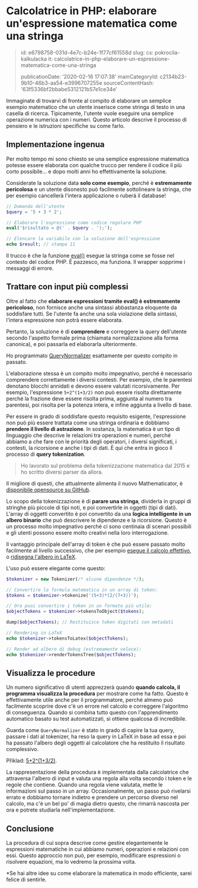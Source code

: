 Calcolatrice in PHP: elaborare un'espressione matematica come una stringa
=========================================================================

> id: e6798758-031d-4e7c-b24e-1f77cf61558d
> slug:
> 	cs: pokrocila-kalkulacka
> 	it: calcolatrice-in-php-elaborare-un-espressione-matematica-come-una-stringa
> 
> publicationDate: '2020-02-16 17:07:38'
> mainCategoryId: c2134b23-9b10-46b3-aa54-e3996707255e
> sourceContentHash: '63f5336bf2bbabe5312121b57e1ce34e'

Immaginate di trovarvi di fronte al compito di elaborare un semplice esempio matematico che un utente inserisce come stringa di testo in una casella di ricerca. Tipicamente, l'utente vuole eseguire una semplice operazione numerica con i numeri. Questo articolo descrive il processo di pensiero e le istruzioni specifiche su come farlo.

Implementazione ingenua
-------------------

Per molto tempo mi sono chiesto se una semplice espressione matematica potesse essere elaborata con qualche trucco per rendere il codice il più corto possibile... e dopo molti anni ho effettivamente la soluzione.

Considerate la soluzione data **solo come esempio**, perché è **estremamente pericolosa** e un utente disonesto può facilmente sottolineare la stringa, che per esempio cancellerà l'intera applicazione o ruberà il database!

```php
// Domanda dell'utente
$query = '5 + 3 * 2';

// Elaborare l'espressione come codice regolare PHP
eval('$risultato = @(' . $query . ');');

// Elencare la variabile con la soluzione dell'espressione
echo $result; // stampa 11
```

Il trucco è che la funzione <a href="/function-eval">eval()</a> esegue la stringa come se fosse nel contesto del codice PHP. È pazzesco, ma funziona. Il wrapper sopprime i messaggi di errore.

Trattare con input più complessi
--------------------------

Oltre al fatto che **elaborare espressioni tramite eval() è estremamente pericoloso**, non fornisce anche una sintassi abbastanza eloquente da soddisfare tutti. Se l'utente fa anche una sola violazione della sintassi, l'intera espressione non potrà essere elaborata.

Pertanto, la soluzione è di **comprendere** e correggere la query dell'utente secondo l'aspetto formale prima (chiamata normalizzazione alla forma canonica), e poi passarla ed elaborarla ulteriormente.

Ho programmato [QueryNormalizer](https://github.com/mathematicator-core/engine/blob/master/src/QueryNormalizer.php) esattamente per questo compito in passato.

L'elaborazione stessa è un compito molto impegnativo, perché è necessario comprendere correttamente i diversi contesti. Per esempio, che le parentesi denotano blocchi annidati e devono essere valutati ricorsivamente. Per esempio, l'espressione `5+2^(1+3/2)` non può essere risolta direttamente perché la frazione deve essere risolta prima, aggiunta al numero tra parentesi, poi risolta per la potenza intera, e infine aggiunta a livello di base.

Per essere in grado di soddisfare questo requisito esigente, l'espressione non può più essere trattata come una stringa ordinaria e dobbiamo **prendere il livello di astrazione**. In sostanza, la matematica è un tipo di linguaggio che descrive le relazioni tra operazioni e numeri, perché abbiamo a che fare con le priorità degli operatori, i diversi significati, i contesti, la ricorsione e anche i tipi di dati. È qui che entra in gioco il processo di **query tokenization**.

> Ho lavorato sul problema della tokenizzazione matematica dal 2015 e ho scritto diversi parser da allora.

Il migliore di questi, che attualmente alimenta il nuovo Mathematicator, è [disponibile opensource su GitHub](https://github.com/mathematicator-core/tokenizer).

Lo scopo della tokenizzazione è di **parare una stringa**, dividerla in gruppi di stringhe più piccole di tipi noti, e poi convertirle in oggetti (tipi di dati). L'array di oggetti convertito è poi convertito da una **logica intelligente in un albero binario** che può descrivere le dipendenze e la ricorsione. Questo è un processo molto impegnativo perché ci sono centinaia di scenari possibili e gli utenti possono essere molto creativi nella loro interrogazione.

Il vantaggio principale dell'array di token è che può essere passato molto facilmente al livello successivo, che per esempio [esegue il calcolo effettivo](https://github.com/mathematicator-core/calculator), o [ridisegna l'albero in LaTeX](https://github.com/mathematicator-core/tokenizer/blob/master/src/TokensToLatex.php).

L'uso può essere elegante come questo:

```php
$tokenizer = new Tokenizer(/* alcune dipendenze */);

// Convertire la formula matematica in un array di token:
$tokens = $tokenizer->tokenize('(5+3)*(2/(7+3))');

// Ora puoi convertire i token in un formato più utile:
$objectTokens = $tokenizer->tokensToObject($tokens);

dump($objectTokens); // Restituisce token digitati con metadati

// Rendering in LaTeX
echo $tokenizer->tokensToLatex($objectTokens);

// Render ad albero di debug (estremamente veloce):
echo $tokenizer->renderTokensTree($objectTokens);
```

Visualizza le procedure
-----------------

Un numero significativo di utenti apprezzerà quando **quando calcola, il programma visualizza la procedura** per mostrare come ha fatto. Questo è effettivamente utile anche per il programmatore, perché almeno può facilmente scoprire dove c'è un errore nel calcolo e correggere l'algoritmo di conseguenza. Quando si combina tutto questo con l'apprendimento automatico basato su test automatizzati, si ottiene qualcosa di incredibile.

Guarda come `QueryNormalizer` è stato in grado di capire la tua query, passare i dati al tokenizer, ha reso la query in LaTeX in base ad essa e poi ha passato l'albero degli oggetti al calcolatore che ha restituito il risultato complessivo.

Příklad: [5+2^(1+3/2)](https://mathematicator.com/search/5%2B2%5E%281%2B3/2%29).

La rappresentazione della procedura è implementata dalla calcolatrice che attraversa l'albero di input e valuta una regola alla volta secondo i token e le regole che contiene. Quando una regola viene valutata, mette le informazioni sul passo in un array. Occasionalmente, un passo può rivelarsi errato e dobbiamo tornare indietro e prendere un percorso diverso nel calcolo, ma c'è un bel po' di magia dietro questo, che rimarrà nascosta per ora e potrete studiarla nell'implementazione.

Conclusione
-----

La procedura di cui sopra descrive come gestire elegantemente le espressioni matematiche in cui abbiamo numeri, operazioni e relazioni con essi. Questo approccio non può, per esempio, modificare espressioni o risolvere equazioni, ma lo vedremo la prossima volta.

*Se hai altre idee su come elaborare la matematica in modo efficiente, sarei felice di sentirle.
